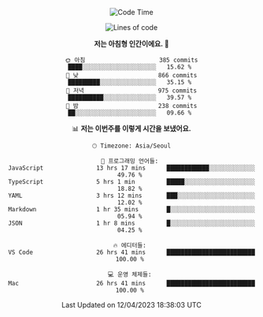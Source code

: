 <div align='center'>
 
<!--START_SECTION:waka-->
![Code Time](http://img.shields.io/badge/Code%20Time-2%2C532%20hrs%2023%20mins-blue)

![Lines of code](https://img.shields.io/badge/%EC%A0%80%EB%8A%94%20%EC%97%AC%ED%83%9C%EA%B9%8C%EC%A7%80%20-1.2%20million%20%EC%A4%84%EC%9D%98%20%EC%BD%94%EB%93%9C%EB%A5%BC%20%EC%9E%91%EC%84%B1%ED%96%88%EC%96%B4%EC%9A%94.-blue)

**저는 아침형 인간이에요. 🐤** 

```text
🌞 아침                     385 commits         ████░░░░░░░░░░░░░░░░░░░░░   15.62 % 
🌆 낮　                     866 commits         █████████░░░░░░░░░░░░░░░░   35.15 % 
🌃 저녁                     975 commits         ██████████░░░░░░░░░░░░░░░   39.57 % 
🌙 밤　                     238 commits         ██░░░░░░░░░░░░░░░░░░░░░░░   09.66 % 
```


📊 **저는 이번주를 이렇게 시간을 보냈어요.** 

```text
🕑︎ Timezone: Asia/Seoul

💬 프로그래밍 언어들: 
JavaScript               13 hrs 17 mins      ████████████░░░░░░░░░░░░░   49.76 % 
TypeScript               5 hrs 1 min         █████░░░░░░░░░░░░░░░░░░░░   18.82 % 
YAML                     3 hrs 12 mins       ███░░░░░░░░░░░░░░░░░░░░░░   12.02 % 
Markdown                 1 hr 35 mins        █░░░░░░░░░░░░░░░░░░░░░░░░   05.94 % 
JSON                     1 hr 8 mins         █░░░░░░░░░░░░░░░░░░░░░░░░   04.25 % 

🔥 에디터들: 
VS Code                  26 hrs 41 mins      █████████████████████████   100.00 % 

💻 운영 체제들: 
Mac                      26 hrs 41 mins      █████████████████████████   100.00 % 
```


 Last Updated on 12/04/2023 18:38:03 UTC
<!--END_SECTION:waka-->
 </div>
<!---
Emewjin/Emewjin is a ✨ special ✨ repository because its `README.md` (this file) appears on your GitHub profile.
You can click the Preview link to take a look at your changes.
--->

